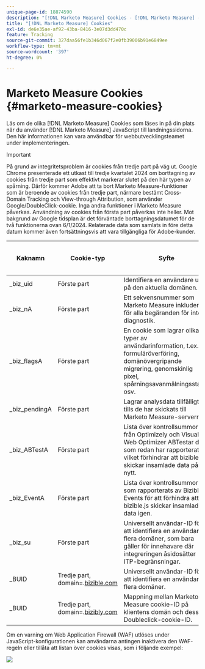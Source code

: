 ```yaml
---
unique-page-id: 18874590
description: "[!DNL Marketo Measure] Cookies - [!DNL Marketo Measure] - Produktdokumentation"
title: "[!DNL Marketo Measure] Cookies"
exl-id: de6e35ae-af92-43ba-8416-3e07d3dd470c
feature: Tracking
source-git-commit: 327daa56fe1b346d067f2e0fb39006b91e6849ee
workflow-type: tm+mt
source-wordcount: '397'
ht-degree: 0%

---
```


# Marketo Measure Cookies {#marketo-measure-cookies}

Läs om de olika [!DNL Marketo Measure] Cookies som läses in på din plats när du använder [!DNL Marketo Measure] JavaScript till landningssidorna. Den här informationen kan vara användbar för webbutvecklingsteamet under implementeringen.

>[!IMPORTANT]
>
>På grund av integritetsproblem är cookies från tredje part på väg ut. Google Chrome presenterade ett utkast till tredje kvartalet 2024 om borttagning av cookies från tredje part som effektivt markerar slutet på den här typen av spårning. Därför kommer Adobe att ta bort Marketo Measure-funktioner som är beroende av cookies från tredje part, närmare bestämt Cross-Domain Tracking och View-through Attribution, som använder Google/DoubleClick-cookie. Inga andra funktioner i Marketo Measure påverkas. Användning av cookies från första part påverkas inte heller. Mot bakgrund av Google tidsplan är det förväntade borttagningsdatumet för de två funktionerna ovan 6/1/2024. Relaterade data som samlats in före detta datum kommer även fortsättningsvis att vara tillgängliga för Adobe-kunder.

<table>
<thead>
  <tr>
    <th>Kaknamn</th>
    <th>Cookie-typ</th>
    <th>Syfte</th>
    <th>Förfaller</th>
    <th>Har säker flagga angetts?<br></th>
    <th>Har bara HTTP-flagga angetts?</th>
    <th>Cookie Setter</th>
  </tr>
</thead>
<tbody>
  <tr>
    <td>_biz_uid</td>
    <td>Förste part</td>
    <td>Identifiera en användare unikt på den aktuella domänen.</td>
    <td>1 år</td>
    <td>Nej</td>
    <td>Nej</td>
    <td>bizible.js</td>
  </tr>
  <tr>
    <td>_biz_nA</td>
    <td>Förste part</td>
    <td>Ett sekvensnummer som Marketo Measure inkluderar för alla begäranden för intern diagnostik.</td>
    <td>1 år</td>
    <td>Nej</td>
    <td>Nej</td>
    <td>bizible.js</td>
  </tr>
  <tr>
    <td>_biz_flagsA</td>
    <td>Förste part</td>
    <td>En cookie som lagrar olika typer av användarinformation, t.ex. formuläröverföring, domänövergripande migrering, genomskinlig pixel, spårningsavanmälningsstatus osv.</td>
    <td>1 år</td>
    <td>Nej</td>
    <td>Nej</td>
    <td>bizible.js</td>
  </tr>
  <tr>
    <td>_biz_pendingA</td>
    <td>Förste part</td>
    <td>Lagrar analysdata tillfälligt tills de har skickats till Marketo Measure-servern.</td>
    <td>1 år</td>
    <td>Nej</td>
    <td>Nej</td>
    <td>bizible.js</td>
  </tr>
  <tr>
    <td>_biz_ABTestA</td>
    <td>Förste part</td>
    <td>Lista över kontrollsummor från Optimizely och Visual Web Optimizer ABTestar data som redan har rapporterats, vilket förhindrar att bizible.js skickar insamlade data på nytt.</td>
    <td>1 år</td>
    <td>Nej</td>
    <td>Nej</td>
    <td>bizible.js</td>
  </tr>
  <tr>
    <td>_biz_EventA</td>
    <td>Förste part</td>
    <td>Lista över kontrollsummor som rapporterats av Bizible Events för att förhindra att bizible.js skickar insamlade data igen.</td>
    <td>1 år</td>
    <td>Nej</td>
    <td>Nej</td>
    <td>bizible.js</td>
  </tr>
  <tr>
    <td>_biz_su</td>
    <td>Förste part</td>
    <td>Universellt användar-ID för att identifiera en användare i flera domäner, som bara gäller för innehavare där integreringen åsidosätter ITP-begränsningar.</td>
    <td>1 år</td>
    <td>Ja</td>
    <td>Nej</td>
    <td>Edgecast</td>
  </tr>
  <tr>
    <td>_BUID</td>
    <td>Tredje part, domain=.<a href="http://bizible.com/">bizible.com</a></td>
    <td>Universellt användar-ID för att identifiera en användare i flera domäner.</td>
    <td>1 år</td>
    <td>Ja</td>
    <td>Nej</td>
    <td>Edgecast</td>
  </tr>
  <tr>
    <td>_BUID</td>
    <td>Tredje part, domain=.<a href="http://bizibly.com/">bizibly.com</a></td>
    <td>Mappning mellan Marketo Measure cookie-ID på klientens domän och dess Doubleclick-cookie-ID.</td>
    <td>1 år</td>
    <td>Ja</td>
    <td>Nej</td>
    <td>Edgecast</td>
  </tr>
</tbody>
</table>

Om en varning om Web Application Firewall (WAF) utlöses under JavaScript-konfigurationen kan användarna antingen inaktivera den WAF-regeln eller tillåta att listan över cookies visas, som i följande exempel:

![](assets/marketo-measure-cookies-1.png)
